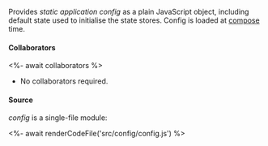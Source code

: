 Provides _static application config_ as a plain JavaScript object, including default state used to initialise the state stores. Config is loaded at [compose](#composing) time.

#### Collaborators

<%- await collaborators %>

- No collaborators required.

#### Source

_config_ is a single-file module:

<%- await renderCodeFile('src/config/config.js') %>
